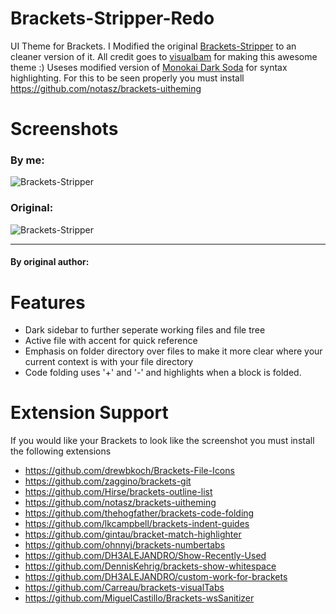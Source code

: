 # Brackets-Stripper-Redo
UI Theme for Brackets.
I Modified the original [Brackets-Stripper](https://github.com/visualbam/Brackets-Stripper) to an cleaner version of it.
All credit goes to [visualbam](https://github.com/visualbam) for making this awesome theme :)
Useses modified version of [Monokai Dark Soda](https://github.com/rainje/Monokai-Dark-Soda) for syntax highlighting. For this to be seen properly you must install https://github.com/notasz/brackets-uitheming

Screenshots
===============
### By me:
![Brackets-Stripper](https://raw.githubusercontent.com/hendrysadrak/Brackets-Stripper/master/screenshots/stripper-ui.png)
### Original:
![Brackets-Stripper](http://i57.tinypic.com/6o2441.png)

---------------
#### By original author:

Features
===============
* Dark sidebar to further seperate working files and file tree
* Active file with accent for quick reference
* Emphasis on folder directory over files to make it more clear where your current context is with your file directory
* Code folding uses '+' and '-' and highlights when a block is folded.

Extension Support
===============
If you would like your Brackets to look like the screenshot you must install the following extensions
* https://github.com/drewbkoch/Brackets-File-Icons
* https://github.com/zaggino/brackets-git
* https://github.com/Hirse/brackets-outline-list
* https://github.com/notasz/brackets-uitheming
* https://github.com/thehogfather/brackets-code-folding
* https://github.com/lkcampbell/brackets-indent-guides
* https://github.com/gintau/bracket-match-highlighter
* https://github.com/ohnnyj/brackets-numbertabs
* https://github.com/DH3ALEJANDRO/Show-Recently-Used
* https://github.com/DennisKehrig/brackets-show-whitespace
* https://github.com/DH3ALEJANDRO/custom-work-for-brackets
* https://github.com/Carreau/brackets-visualTabs
* https://github.com/MiguelCastillo/Brackets-wsSanitizer
